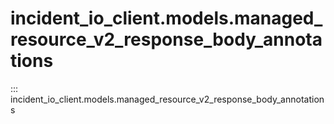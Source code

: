# incident_io_client.models.managed_resource_v2_response_body_annotations

::: incident_io_client.models.managed_resource_v2_response_body_annotations
